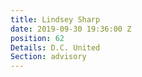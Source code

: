 ```yaml
---
title: Lindsey Sharp
date: 2019-09-30 19:36:00 Z
position: 62
Details: D.C. United
Section: advisory
---
```


